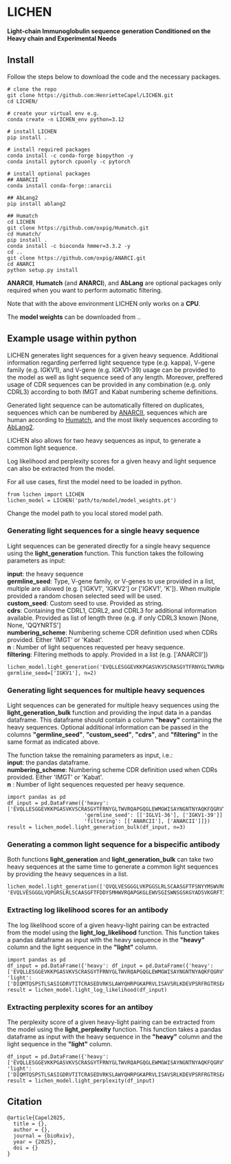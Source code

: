 # LICHEN

**Light-chain Immunoglobulin sequence generation Conditioned on the Heavy chain and Experimental Needs**

<!--- INSTALL --->
## Install

Follow the steps below to download the code and the necessary packages.

```
# clone the repo
git clone https://github.com:HenrietteCapel/LICHEN.git
cd LICHEN/

# create your virtual env e.g.
conda create -n LICHEN_env python=3.12

# install LICHEN
pip install .

# install required packages
conda install -c conda-forge biopython -y
conda install pytorch cpuonly -c pytorch

# install optional packages
## ANARCII
conda install conda-forge::anarcii

## AbLang2
pip install ablang2

## Humatch
cd LICHEN
git clone https://github.com/oxpig/Humatch.git
cd Humatch/
pip install .
conda install -c bioconda hmmer=3.3.2 -y
cd ..
git clone https://github.com/oxpig/ANARCI.git
cd ANARCI
python setup.py install

```

**ANARCII**, **Humatch** (and **ANARCI**), and **AbLang** are optional packages only required when you want to perform automatic filtering.

Note that with the above environment LICHEN only works on a **CPU**.

The **model weights** can be downloaded from ..

<!--- Example usage within python --->
## Example usage within python
LICHEN generates light sequences for a given heavy sequence. Additional information regarding perferred light sequence type (e.g. kappa), V-gene family (e.g. IGKV1), and V-gene (e.g. IGKV1-39) usage can be provided to the model as well as light sequence seed of any length. 
Moreover, preffered usage of CDR sequences can be provided in any combination (e.g. only CDRL3) according to both IMGT and Kabat numbering scheme definitions. 

Generated light sequence can be automatically filtered on duplicates, sequences which can be numbered by <a href="https://doi.org/10.1101/2025.04.16.648720">ANARCII</a>, sequences which are human according to <a href="https://doi.org/10.1080/19420862.2024.2434121">Humatch</a>, and the most likely sequences according to <a href="https://doi.org/10.1093/bioinformatics/btae618">AbLang2</a>. 

LICHEN also allows for two heavy sequences as input, to generate a common light sequence.

Log likelihood and perplexity scores for a given heavy and light sequence can also be extracted from the model. 

For all use cases, first the model need to be loaded in python.
```
from lichen import LICHEN
lichen_model = LICHEN('path/to/model/model_weights.pt')
```

Change the model path to you local stored model path.

### Generating light sequences for a single heavy sequence
Light sequences can be generated directly for a single heavy sequence using the **light_generation** function. This function takes the following parameters as input:  

**input**: the heavy sequence  
**germline_seed**: Type, V-gene family, or V-genes to use provided in a list, multiple are allowed (e.g. ['IGKV1', 'IGKV2'] or ['IGKV1', 'K']).
When multiple provided a random chosen selected seed will be used.  
**custom_seed**: Custom seed to use. Provided as string.  
**cdrs**: Containing the CDRL1, CDRL2, and CDRL3 for additional information available. Provided as list of length three (e.g. if only CDRL3 known [None, None, 'QQYNRTS']  
**numbering_scheme**: Numbering scheme CDR definition used when CDRs provided. Either 'IMGT' or 'Kabat'.   
**n** : Number of light sequences requested per heavy sequence.  
**filtering**: Filtering methods to apply. Provided in a list (e.g. ['ANARCII'])  

```
lichen_model.light_generation('EVQLLESGGEVKKPGASVKVSCRASGYTFRNYGLTWVRQAPGQGLEWMGWISAYNGNTNYAQKFQGRVTLTTDTSTSTAYMELRSLRSDDTAVYFCARDVPGHGAAFMDVWGTGTTVTVSS', germline_seed=['IGKV1'], n=2)
```

### Generating light sequences for multiple heavy sequences
Light sequences can be generated for multiple heavy sequences using the **light_generation_bulk** function and providing the input data in a pandas dataframe. 
This dataframe should contain a column **"heavy"** containing the heavy sequences. 
Optional additional information can be passed in the columns **"germline_seed"**, **"custom_seed"**, **"cdrs"**, and **"filtering"** in the same format as indicated above. 

The function takse the remaining parameters as input, i.e.:  
**input**: the pandas dataframe.  
**numbering_scheme**: Numbering scheme CDR definition used when CDRs provided. Either 'IMGT' or 'Kabat'.  
**n** : Number of light sequences requested per heavy sequence.  

```
import pandas as pd
df_input = pd.DataFrame({'heavy': ['EVQLLESGGEVKKPGASVKVSCRASGYTFRNYGLTWVRQAPGQGLEWMGWISAYNGNTNYAQKFQGRVTLTTDTSTSTAYMELRSLRSDDTAVYFCARDVPGHGAAFMDVWGTGTTVTVSS','QVQLVQSGVEVKKPGASVKVSCKASGYTFTNYYMYWVRQAPGQGLEWMGGINPSNGGTNFNEKFKNRVTLTTDSSTTTAYMELKSLQFDDTAVYYCARRDYRFDMGFDYWGQGTTVTVSS'],
                         'germline_seed': [['IGLV1-36'], ['IGKV1-39']]
                         'filtering': [['ANARCII'], ['ANARCII']]})
result = lichen_model.light_generation_bulk(df_input, n=3)
```

### Generating a common light sequence for a bispecific antibody
Both functions **light_generation** and **light_generation_bulk** can take two heavy sequences at the same time to generate a common light sequences by providing the heavy sequences in a list.

```
lichen_model.light_generation(['QVQLVESGGGLVKPGGSLRLSCAASGFTFSNYYMSWVRQAPGKGLEWISYISGRGSTIFYADSVKGRITISRDNAKNSLFLQMNSLRAEDTAVYFCVKDRGGYSPYWGQGTLVTVSS', 'EVQLVESGGGLVQPGRSLRLSCAASGFTFDDYSMHWVRQAPGKGLEWVSGISWNSGSKGYADSVKGRFTISRDNAKNSLYLQMNSLRAEDTALYYCAKYGSGYGKFYHYGLDVWGQGTTVTVSS'])
```

### Extracting log likelihood scores for an antibody
The log likelihood score of a given heavy-light pairing can be extracted from the model using the **light_log_likelihood** function. 
This function takes a pandas dataframe as input with the heavy sequence in the **"heavy"** column and the light sequence in the **"light"** column.

```
import pandas as pd
df_input = pd.DataFrame({'heavy': df_input = pd.DataFrame({'heavy': ['EVQLLESGGEVKKPGASVKVSCRASGYTFRNYGLTWVRQAPGQGLEWMGWISAYNGNTNYAQKFQGRVTLTTDTSTSTAYMELRSLRSDDTAVYFCARDVPGHGAAFMDVWGTGTTVTVSS'], 'light': ['DIQMTQSPSTLSASIGDRVTITCRASEDVRKSLAWYQHRPGKAPRVLISAVSRLKDEVPSRFRGTRSEAEYTLSITSLQPDDSGTYFCQHYHRNSTTFGGGTRVDMK']})
result = lichen_model.light_log_likelihood(df_input)
```

### Extracting perplexity scores for an antiboy
The perplexity score of a given heavy-light pairing can be extracted from the model using the **light_perplexity** function. 
This function takes a pandas dataframe as input with the heavy sequence in the **"heavy"** column and the light sequence in the **"light"** column.

```
df_input = pd.DataFrame({'heavy': ['EVQLLESGGEVKKPGASVKVSCRASGYTFRNYGLTWVRQAPGQGLEWMGWISAYNGNTNYAQKFQGRVTLTTDTSTSTAYMELRSLRSDDTAVYFCARDVPGHGAAFMDVWGTGTTVTVSS'], 'light': ['DIQMTQSPSTLSASIGDRVTITCRASEDVRKSLAWYQHRPGKAPRVLISAVSRLKDEVPSRFRGTRSEAEYTLSITSLQPDDSGTYFCQHYHRNSTTFGGGTRVDMK']})
result = lichen_model.light_perplexity(df_input)
```

## Citation

```
@article{Capel2025,
  title = {},
  author = {},
  journal = {bioRxiv},
  year = {2025},
  doi = {}
}
```
